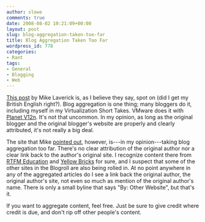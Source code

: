 ```yaml
---
author: slowe
comments: true
date: 2008-08-02 10:21:09+00:00
layout: post
slug: blog-aggregation-taken-too-far
title: Blog Aggregation Taken Too Far
wordpress_id: 778
categories:
- Rant
tags:
- General
- Blogging
- Web
---
```


[This post](http://www.rtfm-ed.co.uk/?p=575) by Mike Laverick is, as I believe they say, spot on (did I get my British English right?). Blog aggregation is one thing; many bloggers do it, including myself in my Virtualization Short Takes. VMware does it with [Planet V12n](http://www.vmware.com/vmtn/planet/v12n/). It's not that uncommon. In my opinion, as long as the original blogger and the original blogger's website are properly and clearly attributed, it's not really a big deal.

The site that Mike [pointed out](http://vmware.dropcode.net), however, is---in my opinion---taking blog aggregation too far. There's no clear attribution of the original author nor a clear link back to the author's original site. I recognize content there from [RTFM Education](http://www.rtfm-ed.co.uk/) and [Yellow Bricks](http://www.yellow-bricks.com/) for sure, and I suspect that some of the other sites in the Blogroll are also being rolled in. At no point anywhere in any of the aggregated articles do I see a link back the original author, the original author's site, not even so much as mention of the original author's name. There is only a small byline that says "By: Other Website", but that's it.

If you want to aggregate content, feel free. Just be sure to give credit where credit is due, and don't rip off other people's content.
